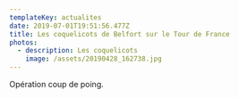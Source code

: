 ```yaml
---
templateKey: actualites
date: 2019-07-01T19:51:56.477Z
title: Les coquelicots de Belfort sur le Tour de France
photos:
  - description: Les coquelicots
    image: /assets/20190428_162738.jpg
---
```

Opération coup de poing.
